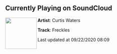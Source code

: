 ## Currently Playing on SoundCloud

[<img align="left" width="100" src="https://i1.sndcdn.com/artworks-q6L64TtIZfUyK9zA-8EOYJQ-t50x50.jpg">](https://soundcloud.com/imcurtiswaters/freckles)

**Artist**: Curtis Waters 

**Track**: Freckles

Last updated at 09/22/2020 08:09
